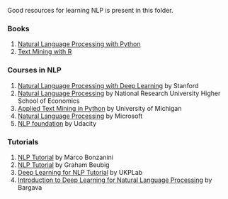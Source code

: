 Good resources for learning NLP is present in this folder. 

### Books ###
1. [Natural Language Processing with Python](http://www.nltk.org/book/)
2. [Text Mining with R](http://www.nltk.org/book/)

### Courses in NLP ###
1. [Natural Language Processing with Deep Learning](https://www.youtube.com/playlist?list=PL3FW7Lu3i5Jsnh1rnUwq_TcylNr7EkRe6) by Stanford
2. [Natural Language Processing](https://www.coursera.org/learn/language-processing) by National Research University Higher School of Economics
3. [Applied Text Mining in Python](https://www.coursera.org/learn/python-text-mining) by University of Michigan
4. [Natural Language Processing](https://www.edx.org/course/natural-language-processing-nlp-microsoft-dev288x) by Microsoft
5. [NLP foundation](https://in.udacity.com/course/natural-language-processing-nanodegree--nd889-innlp) by Udacity

### Tutorials ###
1. [NLP Tutorial](https://github.com/bonzanini/nlp-tutorial) by Marco Bonzanini
2. [NLP Tutorial](https://github.com/neubig/nlptutorial) by Graham Beubig
3. [Deep Learning for NLP Tutorial](https://github.com/UKPLab/deeplearning4nlp-tutorial) by UKPLab 
4. [Introduction to Deep Learning for Natural Language Processing](https://github.com/rouseguy/DeepLearning-NLP) by Bargava

